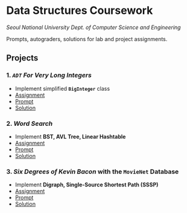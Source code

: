 # Data Structures Coursework

*Seoul National University Dept. of Computer Science and Engineering*

Prompts, autograders, solutions for lab and project assignments.

## Projects

### 1. *`ADT` For Very Long Integers*

- Implement simplified **`BigInteger`** class
- [Assignment](https://github.com/MajorLift/data_structures-snu-cse/blob/925d39f2ae7b88c7fac3a5710112dc854e02fcec/01-ADT/longint-s20.pdf)
- [Prompt](https://github.com/MajorLift/data_structures-snu-cse/blob/925d39f2ae7b88c7fac3a5710112dc854e02fcec/01-ADT/skeletons)
- [Solution](https://github.com/MajorLift/data_structures-snu-cse/blob/main/01-ADT/submission)

### 2. *Word Search*

- Implement **BST, AVL Tree, Linear Hashtable**
- [Assignment](https://github.com/MajorLift/data_structures-snu-cse/blob/925d39f2ae7b88c7fac3a5710112dc854e02fcec/02-BST_AVL_Linear-Hash/search-s20.pdf)
- [Prompt](https://github.com/MajorLift/data_structures-snu-cse/blob/925d39f2ae7b88c7fac3a5710112dc854e02fcec/02-BST_AVL_Linear-Hash/skeletons)
- [Solution](https://github.com/MajorLift/data_structures-snu-cse/blob/main/02-BST_AVL_Linear-Hash/submission)

### 3. *Six Degrees of Kevin Bacon* with the `MovieNet` Database

- Implement **Digraph, Single-Source Shortest Path (SSSP)**
- [Assignment](https://github.com/MajorLift/data_structures-snu-cse/blob/925d39f2ae7b88c7fac3a5710112dc854e02fcec/03-Graph-MovieNet/bacon-s20.pdf)
- [Prompt](https://github.com/MajorLift/data_structures-snu-cse/blob/925d39f2ae7b88c7fac3a5710112dc854e02fcec/03-Graph-MovieNet/skeletons)
- [Solution](https://github.com/MajorLift/data_structures-snu-cse/blob/main/03-Graph-MovieNet/submission)
